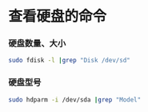 # 查看硬盘的命令

### 硬盘数量、大小
```sh
sudo fdisk -l |grep "Disk /dev/sd"
```

### 硬盘型号

```sh
sudo hdparm -i /dev/sda |grep "Model"
```
